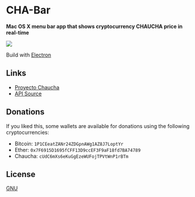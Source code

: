 # CHA-Bar

**Mac OS X menu bar app that shows cryptocurrency CHAUCHA price in real-time**

![](https://i.imgur.com/LGyANGC.png)

Build with [Electron](https://electronjs.org/)

## Links

- [Proyecto Chaucha](https://www.chaucha.cl/)
- [API Source](https://api.fsanllehi.me/chaucha)

## Donations

If you liked this, some wallets are available for donations using the following cryptocurrencies:

- Bitcoin: `1P1CEeatZANr24ZDGpnAWg1AZ8J7LoptYr`
- Ether: `0x7F6915D1695fCFF13D9ccEF3F9aF18fd7BA74789`
- Chaucha: `cUdC6mXs6eKuGgEzeWUFojTPVtWnP1rBTm`

## License

[GNU](LICENSE)
